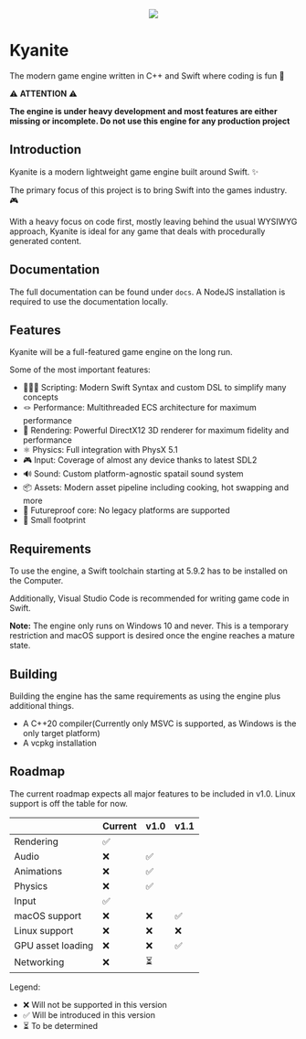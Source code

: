 <p align="center">
  <img src="https://i.imgur.com/mF8krya.png" />
</p>

# Kyanite

The modern game engine written in C++ and Swift where coding is fun 🎉

⚠️ **ATTENTION** ⚠️

**The engine is under heavy development and most features are either missing or incomplete. Do not use this engine for any production project**

## Introduction
Kyanite is a modern lightweight game engine built around Swift. ✨

The primary focus of this project is to bring Swift into the games industry. 🎮

With a heavy focus on code first, mostly leaving behind the usual WYSIWYG approach, Kyanite is ideal for any game that deals with procedurally generated content.

## Documentation
The full documentation can be found under `docs`. A NodeJS installation is required to use the documentation locally.

## Features
Kyanite will be a full-featured game engine on the long run.

Some of the most important features:
- 👩🏿‍💻 Scripting: Modern Swift Syntax and custom DSL to simplify many concepts 
- 🪢 Performance: Multithreaded ECS architecture for maximum performance
- 🧊 Rendering: Powerful DirectX12 3D renderer for maximum fidelity and performance
- ⚛️ Physics: Full integration with PhysX 5.1
- 🎮 Input: Coverage of almost any device thanks to latest SDL2
- 🔊 Sound: Custom platform-agnostic spatail sound system
- 📦 Assets: Modern asset pipeline including cooking, hot swapping and more
- 🔮 Futureproof core: No legacy platforms are supported 
- 🤏 Small footprint 

## Requirements
To use the engine, a Swift toolchain starting at 5.9.2 has to be installed on the Computer.

Additionally, Visual Studio Code is recommended for writing game code in Swift.

**Note:** The engine only runs on Windows 10 and never. This is a temporary restriction and macOS support is desired once the engine reaches a mature state.

## Building
Building the engine has the same requirements as using the engine plus additional things.

- A C++20 compiler(Currently only MSVC is supported, as Windows is the only target platform)
- A vcpkg installation

## Roadmap
The current roadmap expects all major features to be included in v1.0. 
Linux support is off the table for now.

|                   | Current | v1.0 | v1.1 |
|-------------------|---------|------|------|
| Rendering         | ✅       |     |     |
| Audio             | ❌       | ✅    |     |
| Animations        | ❌       | ✅    |    |
| Physics           | ❌       | ✅    |     |
| Input             | ✅       |     |     |
| macOS support     | ❌       | ❌    | ✅    |
| Linux support     | ❌       | ❌    | ❌    |
| GPU asset loading | ❌       | ❌    | ✅    |  
| Networking        | ❌       | ⏳    |     | 

Legend:
- ❌ Will not be supported in this version
- ✅ Will be introduced in this version
- ⏳ To be determined
